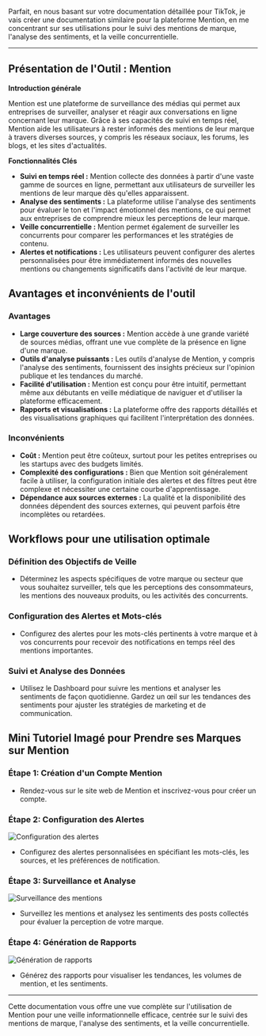 Parfait, en nous basant sur votre documentation détaillée pour TikTok, je vais créer une documentation similaire pour la plateforme Mention, en me concentrant sur ses utilisations pour le suivi des mentions de marque, l'analyse des sentiments, et la veille concurrentielle.

---

## Présentation de l'Outil : Mention

**Introduction générale**

Mention est une plateforme de surveillance des médias qui permet aux entreprises de surveiller, analyser et réagir aux conversations en ligne concernant leur marque. Grâce à ses capacités de suivi en temps réel, Mention aide les utilisateurs à rester informés des mentions de leur marque à travers diverses sources, y compris les réseaux sociaux, les forums, les blogs, et les sites d'actualités.

**Fonctionnalités Clés**

- **Suivi en temps réel :** Mention collecte des données à partir d'une vaste gamme de sources en ligne, permettant aux utilisateurs de surveiller les mentions de leur marque dès qu'elles apparaissent.
- **Analyse des sentiments :** La plateforme utilise l'analyse des sentiments pour évaluer le ton et l'impact émotionnel des mentions, ce qui permet aux entreprises de comprendre mieux les perceptions de leur marque.
- **Veille concurrentielle :** Mention permet également de surveiller les concurrents pour comparer les performances et les stratégies de contenu.
- **Alertes et notifications :** Les utilisateurs peuvent configurer des alertes personnalisées pour être immédiatement informés des nouvelles mentions ou changements significatifs dans l'activité de leur marque.

## Avantages et inconvénients de l'outil

### Avantages

- **Large couverture des sources :** Mention accède à une grande variété de sources médias, offrant une vue complète de la présence en ligne d'une marque.
- **Outils d'analyse puissants :** Les outils d'analyse de Mention, y compris l'analyse des sentiments, fournissent des insights précieux sur l'opinion publique et les tendances du marché.
- **Facilité d'utilisation :** Mention est conçu pour être intuitif, permettant même aux débutants en veille médiatique de naviguer et d'utiliser la plateforme efficacement.
- **Rapports et visualisations :** La plateforme offre des rapports détaillés et des visualisations graphiques qui facilitent l'interprétation des données.

### Inconvénients

- **Coût :** Mention peut être coûteux, surtout pour les petites entreprises ou les startups avec des budgets limités.
- **Complexité des configurations :** Bien que Mention soit généralement facile à utiliser, la configuration initiale des alertes et des filtres peut être complexe et nécessiter une certaine courbe d'apprentissage.
- **Dépendance aux sources externes :** La qualité et la disponibilité des données dépendent des sources externes, qui peuvent parfois être incomplètes ou retardées.

## Workflows pour une utilisation optimale

### Définition des Objectifs de Veille
- Déterminez les aspects spécifiques de votre marque ou secteur que vous souhaitez surveiller, tels que les perceptions des consommateurs, les mentions des nouveaux produits, ou les activités des concurrents.

### Configuration des Alertes et Mots-clés
- Configurez des alertes pour les mots-clés pertinents à votre marque et à vos concurrents pour recevoir des notifications en temps réel des mentions importantes.

### Suivi et Analyse des Données
- Utilisez le Dashboard pour suivre les mentions et analyser les sentiments de façon quotidienne. Gardez un œil sur les tendances des sentiments pour ajuster les stratégies de marketing et de communication.

## Mini Tutoriel Imagé pour Prendre ses Marques sur Mention

### Étape 1: Création d'un Compte Mention
- Rendez-vous sur le site web de Mention et inscrivez-vous pour créer un compte.

### Étape 2: Configuration des Alertes
![Configuration des alertes](./images/mention/setup_alerts.png)
- Configurez des alertes personnalisées en spécifiant les mots-clés, les sources, et les préférences de notification.

### Étape 3: Surveillance et Analyse
![Surveillance des mentions](./images/mention/monitoring.png)
- Surveillez les mentions et analysez les sentiments des posts collectés pour évaluer la perception de votre marque.

### Étape 4: Génération de Rapports
![Génération de rapports](./images/mention/reports.png)
- Générez des rapports pour visualiser les tendances, les volumes de mention, et les sentiments.

---

Cette documentation vous offre une vue complète sur l'utilisation de Mention pour une veille informationnelle efficace, centrée sur le suivi des mentions de marque, l'analyse des sentiments, et la veille concurrentielle.
